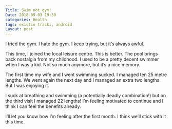 ```yaml
---
Title: Swim not gym!
Date: 2018-09-03 19:30
categories: Health
tags: existio tracki, android
Layout: post
---
```

I tried the gym. I hate the gym. I keep trying, but it’s always awful.
 
 This time, I joined the local leisure centre. This is better. The pool brings back nostalgia from my childhood. I used to be a pretty decent swimmer when I was 
a kid. Not so much anymore, but it’s a nice memory.


The first time my wife and I went swimming sucked. I managed ten 25 metre lengths. We went again the next day and I managed an extra two lengths. But I was 
enjoying it.
 
I suck at breathing and swimming (a potentially deadly combination!) but on the third visit I managed 22 lengths! I’m feeling motivated to continue and I think 
I can feel the benefits already.
 
I’ll let you know how I’m feeling after the first month. I think we’ll stick with it this time.
